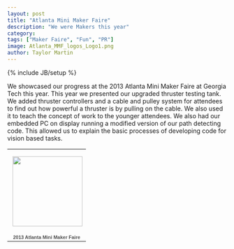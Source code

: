 ```yaml
---
layout: post
title: "Atlanta Mini Maker Faire"
description: "We were Makers this year"
category: 
tags: ["Maker Faire", "Fun", "PR"]
image: Atlanta_MMF_logos_Logo1.png
author: Taylor Martin
---
```

{% include JB/setup %}

We showcased our progress at the 2013 Atlanta Mini Maker Faire at Georgia Tech this year. This year we presented our upgraded thruster testing tank. We added thruster controllers and a cable and pulley system for attendees to find out how powerful a thruster is by pulling on the cable. We also used it to teach the concept of work to the younger attendees. We also had our embedded PC on display running a modified version of our path detecting code. This allowed us to explain the basic processes of developing code for vision based tasks.  

<table style="width:194px;"><tr><td align="center" style="height:194px;background:url(https://www.gstatic.com/pwa/s/v/lighthousefe_136.01/transparent_album_background.gif) no-repeat left"><a href="https://picasaweb.google.com/116482455348068561850/2013AtlantaMiniMakerFaire?authuser=0&authkey=Gv1sRgCMH-__Gw0fzuXQ&feat=embedwebsite"><img src="https://lh5.googleusercontent.com/-Zm0dkzy2LLo/UnGFX9Olq0E/AAAAAAAACUY/fTDoAi8LF6g/s160-c/2013AtlantaMiniMakerFaire.jpg" width="160" height="160" style="margin:1px 0 0 4px;"></a></td></tr><tr><td style="text-align:center;font-family:arial,sans-serif;font-size:11px"><a href="https://picasaweb.google.com/116482455348068561850/2013AtlantaMiniMakerFaire?authuser=0&authkey=Gv1sRgCMH-__Gw0fzuXQ&feat=embedwebsite" style="color:#4D4D4D;font-weight:bold;text-decoration:none;">2013 Atlanta Mini Maker Faire</a></td></tr></table>
